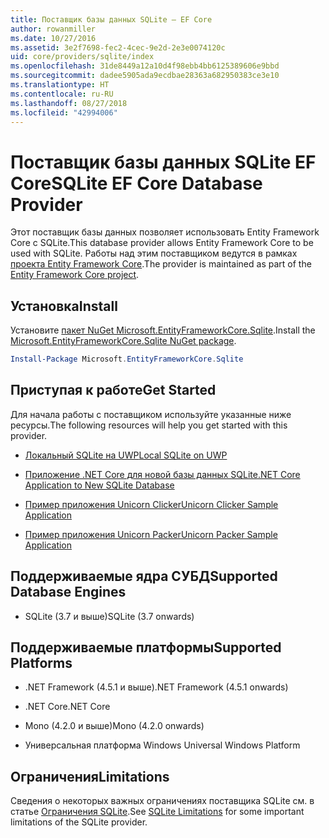 ```yaml
---
title: Поставщик базы данных SQLite — EF Core
author: rowanmiller
ms.date: 10/27/2016
ms.assetid: 3e2f7698-fec2-4cec-9e2d-2e3e0074120c
uid: core/providers/sqlite/index
ms.openlocfilehash: 31de8449a12a10d4f98ebb4bb6125389606e9bbd
ms.sourcegitcommit: dadee5905ada9ecdbae28363a682950383ce3e10
ms.translationtype: HT
ms.contentlocale: ru-RU
ms.lasthandoff: 08/27/2018
ms.locfileid: "42994006"
---
```

# <a name="sqlite-ef-core-database-provider"></a><span data-ttu-id="47fe6-102">Поставщик базы данных SQLite EF Core</span><span class="sxs-lookup"><span data-stu-id="47fe6-102">SQLite EF Core Database Provider</span></span>

<span data-ttu-id="47fe6-103">Этот поставщик базы данных позволяет использовать Entity Framework Core с SQLite.</span><span class="sxs-lookup"><span data-stu-id="47fe6-103">This database provider allows Entity Framework Core to be used with SQLite.</span></span> <span data-ttu-id="47fe6-104">Работы над этим поставщиком ведутся в рамках [проекта Entity Framework Core](https://github.com/aspnet/EntityFrameworkCore).</span><span class="sxs-lookup"><span data-stu-id="47fe6-104">The provider is maintained as part of the [Entity Framework Core project](https://github.com/aspnet/EntityFrameworkCore).</span></span>

## <a name="install"></a><span data-ttu-id="47fe6-105">Установка</span><span class="sxs-lookup"><span data-stu-id="47fe6-105">Install</span></span>

<span data-ttu-id="47fe6-106">Установите [пакет NuGet Microsoft.EntityFrameworkCore.Sqlite](https://www.nuget.org/packages/Microsoft.EntityFrameworkCore.Sqlite/).</span><span class="sxs-lookup"><span data-stu-id="47fe6-106">Install the [Microsoft.EntityFrameworkCore.Sqlite NuGet package](https://www.nuget.org/packages/Microsoft.EntityFrameworkCore.Sqlite/).</span></span>

``` powershell
Install-Package Microsoft.EntityFrameworkCore.Sqlite
```

## <a name="get-started"></a><span data-ttu-id="47fe6-107">Приступая к работе</span><span class="sxs-lookup"><span data-stu-id="47fe6-107">Get Started</span></span>

<span data-ttu-id="47fe6-108">Для начала работы с поставщиком используйте указанные ниже ресурсы.</span><span class="sxs-lookup"><span data-stu-id="47fe6-108">The following resources will help you get started with this provider.</span></span>
* [<span data-ttu-id="47fe6-109">Локальный SQLite на UWP</span><span class="sxs-lookup"><span data-stu-id="47fe6-109">Local SQLite on UWP</span></span>](../../get-started/uwp/getting-started.md)

* [<span data-ttu-id="47fe6-110">Приложение .NET Core для новой базы данных SQLite</span><span class="sxs-lookup"><span data-stu-id="47fe6-110">.NET Core Application to New SQLite Database</span></span>](../../get-started/netcore/new-db-sqlite.md)

* [<span data-ttu-id="47fe6-111">Пример приложения Unicorn Clicker</span><span class="sxs-lookup"><span data-stu-id="47fe6-111">Unicorn Clicker Sample Application</span></span>](https://github.com/rowanmiller/UnicornStore/tree/master/UnicornClicker/UWP)

* [<span data-ttu-id="47fe6-112">Пример приложения Unicorn Packer</span><span class="sxs-lookup"><span data-stu-id="47fe6-112">Unicorn Packer Sample Application</span></span>](https://github.com/rowanmiller/UnicornStore/tree/master/UnicornPacker)

## <a name="supported-database-engines"></a><span data-ttu-id="47fe6-113">Поддерживаемые ядра СУБД</span><span class="sxs-lookup"><span data-stu-id="47fe6-113">Supported Database Engines</span></span>

* <span data-ttu-id="47fe6-114">SQLite (3.7 и выше)</span><span class="sxs-lookup"><span data-stu-id="47fe6-114">SQLite (3.7 onwards)</span></span>

## <a name="supported-platforms"></a><span data-ttu-id="47fe6-115">Поддерживаемые платформы</span><span class="sxs-lookup"><span data-stu-id="47fe6-115">Supported Platforms</span></span>

* <span data-ttu-id="47fe6-116">.NET Framework (4.5.1 и выше)</span><span class="sxs-lookup"><span data-stu-id="47fe6-116">.NET Framework (4.5.1 onwards)</span></span>

* <span data-ttu-id="47fe6-117">.NET Core</span><span class="sxs-lookup"><span data-stu-id="47fe6-117">.NET Core</span></span>

* <span data-ttu-id="47fe6-118">Mono (4.2.0 и выше)</span><span class="sxs-lookup"><span data-stu-id="47fe6-118">Mono (4.2.0 onwards)</span></span>

* <span data-ttu-id="47fe6-119">Универсальная платформа Windows </span><span class="sxs-lookup"><span data-stu-id="47fe6-119">Universal Windows Platform</span></span>

## <a name="limitations"></a><span data-ttu-id="47fe6-120">Ограничения</span><span class="sxs-lookup"><span data-stu-id="47fe6-120">Limitations</span></span>

<span data-ttu-id="47fe6-121">Сведения о некоторых важных ограничениях поставщика SQLite см. в статье [Ограничения SQLite](limitations.md).</span><span class="sxs-lookup"><span data-stu-id="47fe6-121">See [SQLite Limitations](limitations.md) for some important limitations of the SQLite provider.</span></span>
